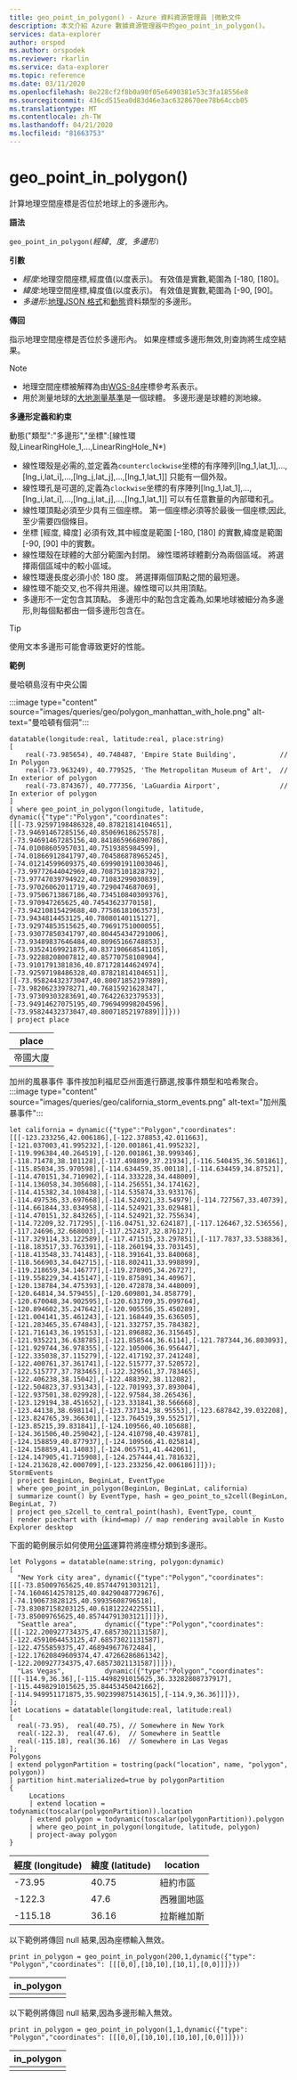 ```yaml
---
title: geo_point_in_polygon() - Azure 資料資源管理員 |微軟文件
description: 本文介紹 Azure 數據資源管理器中的geo_point_in_polygon()。
services: data-explorer
author: orspod
ms.author: orspodek
ms.reviewer: rkarlin
ms.service: data-explorer
ms.topic: reference
ms.date: 03/11/2020
ms.openlocfilehash: 8e228cf2f8b0a90f05e6490381e53c3fa18556e8
ms.sourcegitcommit: 436cd515ea0d83d46e3ac6328670ee78b64ccb05
ms.translationtype: MT
ms.contentlocale: zh-TW
ms.lasthandoff: 04/21/2020
ms.locfileid: "81663753"
---
```

# <a name="geo_point_in_polygon"></a>geo_point_in_polygon()

計算地理空間座標是否位於地球上的多邊形內。

**語法**

`geo_point_in_polygon(`*經緯*`, `*度*`, `*多邊形*`)`

**引數**

* *經度*:地理空間座標,經度值(以度表示)。 有效值是實數,範圍為 [-180, [180]。
* *緯度*:地理空間座標,緯度值(以度表示)。 有效值是實數,範圍為 [-90, [90]。
* *多邊形*:[地理JSON 格式](https://tools.ietf.org/html/rfc7946)和[動態](./scalar-data-types/dynamic.md)資料類型的多邊形。

**傳回**

指示地理空間座標是否位於多邊形內。 如果座標或多邊形無效,則查詢將生成空結果。 

> [!NOTE]
> * 地理空間座標被解釋為由[WGS-84](https://earth-info.nga.mil/GandG/update/index.php?action=home)座標參考系表示。
> * 用於測量地球的[大地測量基準](https://en.wikipedia.org/wiki/Geodetic_datum)是一個球體。 多邊形邊是球體的測地線。

**多邊形定義和約束**

動態("類型":"多邊形","坐標":[線性環殼,LinearRingHole_1,...,LinearRingHole_N*)

* 線性環殼是必需的,並定義為`counterclockwise`坐標的有序陣列[lng_1,lat_1],...,[lng_i,lat_i],...,[lng_j,lat_j],...,[lng_1,lat_1]] 只能有一個外殼。
* 線性環孔是可選的,定義為`clockwise`坐標的有序陣列[lng_1,lat_1],...,[lng_i,lat_i],...,[lng_j,lat_j],...,[lng_1,lat_1]] 可以有任意數量的內部環和孔。
* 線性環頂點必須至少具有三個座標。 第一個座標必須等於最後一個座標;因此,至少需要四個條目。
* 坐標 [經度, 緯度] 必須有效,其中經度是範圍 [-180, [180] 的實數,緯度是範圍 [-90, [90] 中的實數。
* 線性環殼在球體的大部分範圍內封閉。 線性環將球體劃分為兩個區域。 將選擇兩個區域中的較小區域。
* 線性環邊長度必須小於 180 度。 將選擇兩個頂點之間的最短邊。
* 線性環不能交叉,也不得共用邊。線性環可以共用頂點。
* 多邊形不一定包含其頂點。 多邊形中的點包含定義為,如果地球被細分為多邊形,則每個點都由一個多邊形包含在。

> [!TIP]
> 使用文本多邊形可能會導致更好的性能。

**範例**

曼哈頓島沒有中央公園

:::image type="content" source="images/queries/geo/polygon_manhattan_with_hole.png" alt-text="曼哈頓有個洞":::

```kusto
datatable(longitude:real, latitude:real, place:string)
[
    real(-73.985654), 40.748487, 'Empire State Building',           // In Polygon 
    real(-73.963249), 40.779525, 'The Metropolitan Museum of Art',  // In exterior of polygon
    real(-73.874367), 40.777356, 'LaGuardia Airport',               // In exterior of polygon
]
| where geo_point_in_polygon(longitude, latitude, dynamic({"type":"Polygon","coordinates":[[[-73.92597198486328,40.87821814104651],[-73.94691467285156,40.85069618625578],[-73.94691467285156,40.841865966890786],[-74.01008605957031,40.7519385984599],[-74.01866912841797,40.704586878965245],[-74.01214599609375,40.699901911003046],[-73.99772644042969,40.70875101828792],[-73.97747039794922,40.71083299030839],[-73.97026062011719,40.7290474687069],[-73.97506713867186,40.734510840309376],[-73.970947265625,40.74543623770158],[-73.94210815429688,40.77586181063573],[-73.9434814453125,40.78080140115127],[-73.92974853515625,40.79691751000055],[-73.93077850341797,40.804454347291006],[-73.93489837646484,40.80965166748853],[-73.93524169921875,40.837190668541105],[-73.92288208007812,40.85770758108904],[-73.9101791381836,40.871728144624974],[-73.92597198486328,40.87821814104651]],[[-73.95824432373047,40.80071852197889],[-73.98206233978271,40.76815921628347],[-73.97309303283691,40.76422632379533],[-73.94914627075195,40.796949998204596],[-73.95824432373047,40.80071852197889]]]}))
| project place
```

| place                 |
|-----------------------|
| 帝國大廈 |

加州的風暴事件 事件按加利福尼亞州面進行篩選,按事件類型和哈希聚合。
:::image type="content" source="images/queries/geo/california_storm_events.png" alt-text="加州風暴事件":::

```kusto
let california = dynamic({"type":"Polygon","coordinates":[[[-123.233256,42.006186],[-122.378853,42.011663],[-121.037003,41.995232],[-120.001861,41.995232],[-119.996384,40.264519],[-120.001861,38.999346],[-118.71478,38.101128],[-117.498899,37.21934],[-116.540435,36.501861],[-115.85034,35.970598],[-114.634459,35.00118],[-114.634459,34.87521],[-114.470151,34.710902],[-114.333228,34.448009],[-114.136058,34.305608],[-114.256551,34.174162],[-114.415382,34.108438],[-114.535874,33.933176],[-114.497536,33.697668],[-114.524921,33.54979],[-114.727567,33.40739],[-114.661844,33.034958],[-114.524921,33.029481],[-114.470151,32.843265],[-114.524921,32.755634],[-114.72209,32.717295],[-116.04751,32.624187],[-117.126467,32.536556],[-117.24696,32.668003],[-117.252437,32.876127],[-117.329114,33.122589],[-117.471515,33.297851],[-117.7837,33.538836],[-118.183517,33.763391],[-118.260194,33.703145],[-118.413548,33.741483],[-118.391641,33.840068],[-118.566903,34.042715],[-118.802411,33.998899],[-119.218659,34.146777],[-119.278905,34.26727],[-119.558229,34.415147],[-119.875891,34.40967],[-120.138784,34.475393],[-120.472878,34.448009],[-120.64814,34.579455],[-120.609801,34.858779],[-120.670048,34.902595],[-120.631709,35.099764],[-120.894602,35.247642],[-120.905556,35.450289],[-121.004141,35.461243],[-121.168449,35.636505],[-121.283465,35.674843],[-121.332757,35.784382],[-121.716143,36.195153],[-121.896882,36.315645],[-121.935221,36.638785],[-121.858544,36.6114],[-121.787344,36.803093],[-121.929744,36.978355],[-122.105006,36.956447],[-122.335038,37.115279],[-122.417192,37.241248],[-122.400761,37.361741],[-122.515777,37.520572],[-122.515777,37.783465],[-122.329561,37.783465],[-122.406238,38.15042],[-122.488392,38.112082],[-122.504823,37.931343],[-122.701993,37.893004],[-122.937501,38.029928],[-122.97584,38.265436],[-123.129194,38.451652],[-123.331841,38.566668],[-123.44138,38.698114],[-123.737134,38.95553],[-123.687842,39.032208],[-123.824765,39.366301],[-123.764519,39.552517],[-123.85215,39.831841],[-124.109566,40.105688],[-124.361506,40.259042],[-124.410798,40.439781],[-124.158859,40.877937],[-124.109566,41.025814],[-124.158859,41.14083],[-124.065751,41.442061],[-124.147905,41.715908],[-124.257444,41.781632],[-124.213628,42.000709],[-123.233256,42.006186]]]});
StormEvents
| project BeginLon, BeginLat, EventType
| where geo_point_in_polygon(BeginLon, BeginLat, california)
| summarize count() by EventType, hash = geo_point_to_s2cell(BeginLon, BeginLat, 7)
| project geo_s2cell_to_central_point(hash), EventType, count_
| render piechart with (kind=map) // map rendering available in Kusto Explorer desktop
```

下面的範例展示如何使用[分區](./partitionoperator.md)運算符將座標分類到多邊形。

```kusto
let Polygons = datatable(name:string, polygon:dynamic)
[  
  "New York city area", dynamic({"type":"Polygon","coordinates":[[[-73.85009765625,40.85744791303121],[-74.16046142578125,40.84290487729676],[-74.190673828125,40.59935608796518],[-73.83087158203125,40.61812224225511],[-73.85009765625,40.85744791303121]]]}),
  "Seattle area",       dynamic({"type":"Polygon","coordinates":[[[-122.200927734375,47.68573021131587],[-122.4591064453125,47.68573021131587],[-122.4755859375,47.468949677672484],[-122.17620849609374,47.47266286861342],[-122.200927734375,47.68573021131587]]]}),
  "Las Vegas",          dynamic({"type":"Polygon","coordinates":[[[-114.9,36.36],[-115.4498291015625,36.33282808737917],[-115.4498291015625,35.84453450421662],[-114.949951171875,35.902399875143615],[-114.9,36.36]]]}),
];
let Locations = datatable(longitude:real, latitude:real)
[
  real(-73.95),  real(40.75), // Somewhere in New York
  real(-122.3),  real(47.6),  // Somewhere in Seattle
  real(-115.18), real(36.16)  // Somewhere in Las Vegas
];
Polygons
| extend polygonPartition = tostring(pack("location", name, "polygon", polygon))
| partition hint.materialized=true by polygonPartition
{   
     Locations
     | extend location = todynamic(toscalar(polygonPartition)).location
     | extend polygon = todynamic(toscalar(polygonPartition)).polygon
     | where geo_point_in_polygon(longitude, latitude, polygon)
     | project-away polygon
}
```

|經度 (longitude)|緯度 (latitude)|location|
|---|---|---|
|-73.95|40.75|紐約市區|
|-122.3|47.6|西雅圖地區|
|-115.18|36.16|拉斯維加斯|

以下範例將傳回 null 結果,因為座標輸入無效。

```kusto
print in_polygon = geo_point_in_polygon(200,1,dynamic({"type": "Polygon","coordinates": [[[0,0],[10,10],[10,1],[0,0]]]}))
```

| in_polygon |
|------------|
|            |

以下範例將傳回 null 結果,因為多邊形輸入無效。

```kusto
print in_polygon = geo_point_in_polygon(1,1,dynamic({"type": "Polygon","coordinates": [[[0,0],[10,10],[10,10],[0,0]]]}))
```

| in_polygon |
|------------|
|            |